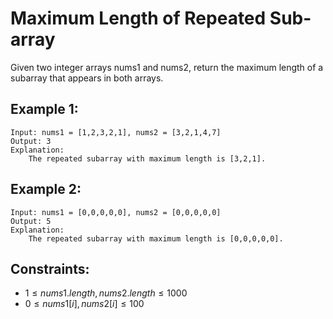 # Maximum Length of Repeated Sub-array

Given two integer arrays nums1 and nums2, return the maximum length of a  
subarray that appears in both arrays.

 

## Example 1:

    Input: nums1 = [1,2,3,2,1], nums2 = [3,2,1,4,7]
    Output: 3
    Explanation: 
        The repeated subarray with maximum length is [3,2,1].

## Example 2:

    Input: nums1 = [0,0,0,0,0], nums2 = [0,0,0,0,0]
    Output: 5
    Explanation: 
        The repeated subarray with maximum length is [0,0,0,0,0].

 

## Constraints:

* $1 \le nums1.length, nums2.length \le 1000$
* $0 \le nums1[i], nums2[i] \le 100$

